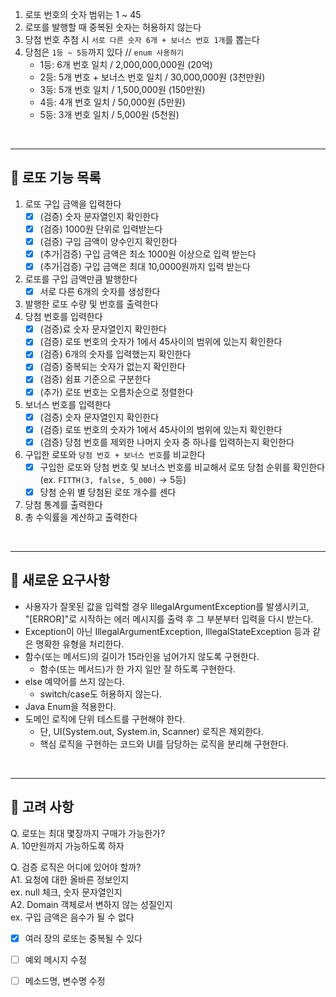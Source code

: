 1. 로또 번호의 숫자 범위는 1 ~ 45
2. 로또를 발행할 때 중복된 숫자는 허용하지 않는다
3. 당첨 번호 추첨 시 `서로 다른 숫자 6개 + 보너스 번호 1개`를 뽑는다
4. 당첨은 `1등 ~ 5등`까지 있다 // `enum 사용하기`
    - 1등: 6개 번호 일치 / 2,000,000,000원 (20억)
    - 2등: 5개 번호 + 보너스 번호 일치 / 30,000,000원 (3천만원)
    - 3등: 5개 번호 일치 / 1,500,000원 (150만원)
    - 4등: 4개 번호 일치 / 50,000원 (5만원)
    - 5등: 3개 번호 일치 / 5,000원 (5천원)

<br>

---

## 🎰 로또 기능 목록

1. 로또 구입 금액을 입력한다
    - [X] (검증) 숫자 문자열인지 확인한다
    - [X] (검증) 1000원 단위로 입력받는다
    - [X] (검증) 구입 금액이 양수인지 확인한다
    - [X] (추가|검증) 구입 금액은 최소 1000원 이상으로 입력 받는다
    - [X] (추가|검증) 구입 금액은 최대 10,0000원까지 입력 받는다
2. 로또를 구입 금액만큼 발행한다
    - [X] 서로 다른 6개의 숫자를 생성한다
3. 발행한 로또 수량 및 번호를 출력한다
4. 당첨 번호를 입력한다
    - [X] (검증)료 숫자 문자열인지 확인한다
    - [X] (검증) 로또 번호의 숫자가 1에서 45사이의 범위에 있는지 확인한다
    - [X] (검증) 6개의 숫자를 입력했는지 확인한다
    - [X] (검증) 중복되는 숫자가 없는지 확인한다
    - [X] (검증) 쉼표 기준으로 구분한다
    - [X] (추가) 로또 번호는 오름차순으로 정렬한다
5. 보너스 번호를 입력한다
    - [X] (검증) 숫자 문자열인지 확인한다
    - [X] (검증) 로또 번호의 숫자가 1에서 45사이의 범위에 있는지 확인한다
    - [X] (검증) 당첨 번호를 제외한 나머지 숫자 중 하나를 입력하는지 확인한다
6. 구입한 로또와 `당첨 번호 + 보너스 번호`를 비교한다
    - [X] 구입한 로또와 당첨 번호 및 보너스 번호를 비교해서 로또 당첨 순위를 확인한다<br>
      (ex. `FITTH(3, false, 5_000)` -> 5등)
    - [X] 당첨 순위 별 당첨된 로또 개수를 센다
7. 당첨 통계를 출력한다
8. 총 수익률을 계산하고 출력한다

<br>

---

## 💙 새로운 요구사항

- 사용자가 잘못된 값을 입력할 경우 IllegalArgumentException를 발생시키고, <br>
  "[ERROR]"로 시작하는 에러 메시지를 출력 후 그 부분부터 입력을 다시 받는다.
- Exception이 아닌 IllegalArgumentException, IllegalStateException 등과 같은 명확한 유형을 처리한다.
- 함수(또는 메서드)의 길이가 15라인을 넘어가지 않도록 구현한다.
    - 함수(또는 메서드)가 한 가지 일만 잘 하도록 구현한다.
- else 예약어를 쓰지 않는다.
    - switch/case도 허용하지 않는다.
- Java Enum을 적용한다.
- 도메인 로직에 단위 테스트를 구현해야 한다.
    - 단, UI(System.out, System.in, Scanner) 로직은 제외한다.
    - 핵심 로직을 구현하는 코드와 UI를 담당하는 로직을 분리해 구현한다.

<br>

---

## 💛 고려 사항

Q. 로또는 최대 몇장까지 구매가 가능한가?<br>
A. 10만원까지 가능하도록 하자<br>

Q. 검증 로직은 어디에 있어야 할까?<br>
A1. 요청에 대한 올바른 정보인지<br>
ex. null 체크, 숫자 문자열인지 <br>
A2. Domain 객체로서 변하지 않는 성질인지<br>
ex. 구입 금액은 음수가 될 수 없다<br>

- [X] 여러 장의 로또는 중복될 수 있다

- [ ] 예외 메시지 수정
- [ ] 메소드명, 변수명 수정
